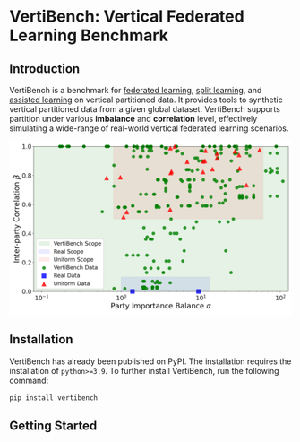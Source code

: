 # VertiBench: Vertical Federated Learning Benchmark

## Introduction

VertiBench is a benchmark for [federated learning](https://ieeexplore.ieee.org/abstract/document/9599369/), [split learning](https://arxiv.org/abs/1912.12115), and [assisted learning](https://proceedings.neurips.cc/paper_files/paper/2022/hash/4d6938f94ab47d32128c239a4bfedae0-Abstract-Conference.html) on vertical partitioned data. It provides tools to synthetic vertical partitioned data from a given global dataset. VertiBench supports partition under various **imbalance** and **correlation** level, effectively simulating a wide-range of real-world vertical federated learning scenarios. 


![data-dist-full.png](fig%2Fdata-dist-full.png)

## Installation

VertiBench has already been published on PyPI. The installation requires the installation of `python>=3.9`. To further install VertiBench, run the following command:

```bash
pip install vertibench
```

## Getting Started

